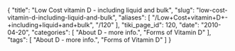 {
    "title": "Low Cost vitamin D - including liquid and bulk",
    "slug": "low-cost-vitamin-d-including-liquid-and-bulk",
    "aliases": [
        "/Low+Cost+vitamin+D+-+including+liquid+and+bulk",
        "/120"
    ],
    "tiki_page_id": 120,
    "date": "2010-04-20",
    "categories": [
        "About D - more info.",
        "Forms of Vitamin D"
    ],
    "tags": [
        "About D - more info.",
        "Forms of Vitamin D"
    ]
}